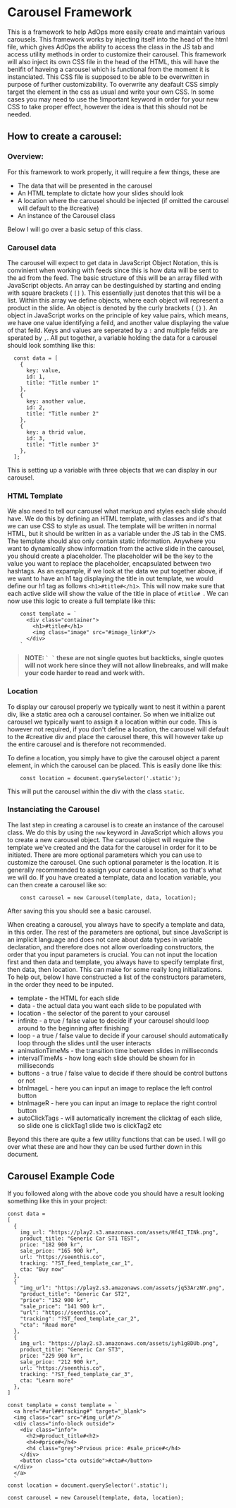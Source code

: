 # Carousel Framework

This is a framework to help AdOps more easily create and maintain various carousels. This framework works by injecting itself into the head of the html file, which gives AdOps the ability to access the class in the JS tab and access utility methods in order to customize their carousel. This framework will also inject its own CSS file in the head of the HTML, this will have the benifit of haveing a carousel which is functional from the moment it is instanciated. This CSS file is supposed to be able to be overwritten in purpose of further customizability. To overwrite any deafault CSS simply target the element in the css as usual and write your own CSS. In some cases you may need to use the !important keyword in order for your new CSS to take proper effect, however the idea is that this should not be needed. 

## How to create a carousel:

### Overview:
For this framework to work properly, it will require  a few things, these are

*  The data that will be presented in the carousel
*  An HTML template to dictate how your slides should look
*  A location where the carousel should be injected (if omitted the carousel will default to the #creative)
*  An instance of the Carousel class
  
Below I will go over a basic setup of this class.

### Carousel data

The carousel will expect to get data in JavaScript Object Notation, this is convinient when working with feeds since this is how data will be sent to the ad from the feed. The basic structure of this will be an array filled with JavaScript objects. An array can be destinguished by starting and ending with square brackets ( `` [] `` ). This essentially just denotes that this will be a list. Within this array we define objects, where each object will represent a product in the slide. An object is denoted by the curly brackets ( `` {} `` ). An object in JavaScript works on the principle of key value pairs, which means, we have one value identifying a feild, and another value displaying the value of that feild. Keys and values are seperated by a `` : `` and multiple feilds are sperated by `` , ``. All put together, a variable holding the data for a carousel should look somthing like this:

      const data = [ 
        {
          key: value,
          id: 1,
          title: "Title number 1"
        },
        {
          key: another value,
          id: 2,
          title: "Title number 2"
        },
        {
          key: a thrid value,
          id: 3,
          title: "Title number 3"
        },
      ];

This is setting up a variable with three objects that we can display in our carousel.

### HTML Template

We also need to tell our carousel what markup and styles each slide should have. We do this by defining an HTML template, with classes and id's that we can use CSS to style as usual. The template will be written in normal HTML, but it should be written in as a variable under the JS tab in the CMS. The template should also only contain static information. Anywhere you want to dynamically show information from the active slide in the carousel, you should create a placeholder. The placeholder will be the key to the value you want to replace the placeholder, encapsulated between two hashtags. As an expample, if we look at the data we put together above, if we want to have an h1 tag displaying the title in out template, we would define our h1 tag as follows `` <h1>#title#</h1> ``. This will now make sure that each active slide will show the value of the title in place of ``#title# ``. We can now use this logic to create a full template like this:

        const template = `
          <div class="container">
            <h1>#title#</h1>
            <img class="image" src="#image_link#"/>
          </div>
        `
  > **NOTE: `` ` ` `` these are not single quotes but backticks, single quotes will not work here since they will not allow linebreaks, and will make your code harder to read and work with.**

### Location

To display our carousel properly we typically want to nest it within a parent div, like a static area och a carousel container. So when we initialize out carousel we typically want to assign it a location within our code. This is however not required, if you don't define a location, the carousel will default to the #creative div and place the carousel there, this will however take up the entire carousel and is therefore not recommended. 

To define a location, you simply have to give the carousel object a parent element, in which the carousel can be placed. This is easily done like this:

        const location = document.querySelector('.static');

This will put the carousel within the div with the class `` static ``.

### Instanciating the Carousel

The last step in creating a carousel is to create an instance of the carousel class. We do this by using the `` new `` keyword in JavaScript which allows you to create a new carousel object. The carousel object will require the template we've created and the data for the carousel in order for it to be initiated. There are more optional parameters which you can use to customize the carousel. One such optional parameter is the location. It is generally recommended to assign your carousel a location, so that's what we will do. If you have created a template, data and location variable, you can then create a carousel like so:

        const carousel = new Carousel(template, data, location);
        
After saving this you should see a basic carousel.

When creating a carousel, you always have to specify a template and data, in this order. The rest of the parameters are optional, but since JavaScript is an implicit language and does not care about data types in variable declaration, and therefore does not allow overloading constructors, the order that you input parameters is crucial. You can not input the location first and then data and template, you always have to specify template first, then data, then location. This can make for some really long initializations. To help out, below I have constructed a list of the constructors parameters, in the order they need to be inputed.

* template - the HTML for each slide
* data - the actual data you want each slide to be populated with
* location - the selector of the parent to your carousel
* infinite - a true / false value to decide if your carousel should loop around to the beginning after finishing
* loop - a true / false value to decide if your carousel should automatically loop through the slides until the user interacts
* animationTimeMs - the transition time between slides in milliseconds
* intervalTimeMs - how long each slide should be shown for in milliseconds
* buttons - a true / false value to decide if there should be control buttons or not
* btnImageL - here you can input an image to replace the left control button
* btnImageR - here you can input an image to replace the right control button
* autoClickTags - will automatically increment the clicktag of each slide, so slide one is clickTag1 slide two is clickTag2 etc

Beyond this there are quite a few utility functions that can be used. I will go over what these are and how they can be used further down in this document.

## Carousel Example Code

If you followed along with the above code you should have a result looking something like this in your project:

    const data = 
    [
      {
        img_url: "https://play2.s3.amazonaws.com/assets/Hf4I_TINk.png",
        product_title: "Generic Car ST1 TEST",
        price: "182 900 kr",
        sale_price: "165 900 kr",
        url: "https://seenthis.co",
        tracking: "?ST_feed_template_car_1",
        cta: "Buy now"
      },
      {
        "img_url": "https://play2.s3.amazonaws.com/assets/jq53ArzNY.png",
        "product_title": "Generic Car ST2",
        "price": "152 900 kr",
        "sale_price": "141 900 kr",
        "url": "https://seenthis.co",
        "tracking": "?ST_feed_template_car_2",
        "cta": "Read more"
      },
      {
        img_url: "https://play2.s3.amazonaws.com/assets/iyh1g8DUb.png",
        product_title: "Generic Car ST3",
        price: "229 900 kr",
        sale_price: "212 900 kr",
        url: "https://seenthis.co",
        tracking: "?ST_feed_template_car_3",
        cta: "Learn more"
      },
    ]

    const template = const template = `
      <a href="#url##tracking#" target="_blank">
      <img class="car" src="#img_url#"/>
      <div class="info-block outside">
        <div class="info">
          <h2>#product_title#<h2>
          <h4>#price#</h4>
          <h4 class="grey">Prvious price: #sale_price#</h4>
        </div>
        <button class="cta outside">#cta#</button>
      </div>
      </a>
      `
    const location = document.querySelector('.static');
      
    const carousel = new Carousel(template, data, location);



